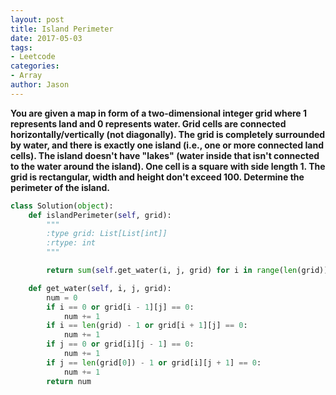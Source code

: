 ```yaml
---
layout: post
title: Island Perimeter
date: 2017-05-03
tags:
- Leetcode
categories:
- Array
author: Jason
---
```

**You are given a map in form of a two-dimensional integer grid where 1 represents land and 0 represents water. Grid cells are connected horizontally/vertically (not diagonally). The grid is completely surrounded by water, and there is exactly one island (i.e., one or more connected land cells). The island doesn't have "lakes" (water inside that isn't connected to the water around the island). One cell is a square with side length 1. The grid is rectangular, width and height don't exceed 100. Determine the perimeter of the island.**

```python
class Solution(object):
    def islandPerimeter(self, grid):
        """
        :type grid: List[List[int]]
        :rtype: int
        """

        return sum(self.get_water(i, j, grid) for i in range(len(grid)) for j in range(len(grid[0])) if grid[i][j])

    def get_water(self, i, j, grid):
        num = 0
        if i == 0 or grid[i - 1][j] == 0:
            num += 1
        if i == len(grid) - 1 or grid[i + 1][j] == 0:
            num += 1
        if j == 0 or grid[i][j - 1] == 0:
            num += 1
        if j == len(grid[0]) - 1 or grid[i][j + 1] == 0:
            num += 1
        return num
```

